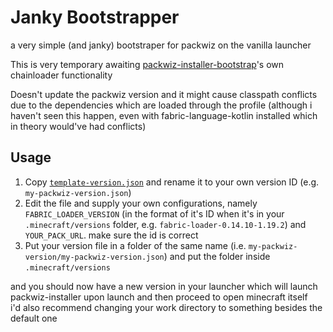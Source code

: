 # Janky Bootstrapper

a very simple (and janky) bootstraper for packwiz on the vanilla launcher  

This is very temporary awaiting [packwiz-installer-bootstrap](https://github.com/packwiz/packwiz-installer-bootstrap)'s own chainloader functionality  

Doesn't update the packwiz version and it might cause classpath conflicts due to the dependencies which are loaded through the profile (although i haven't seen this happen, even with fabric-language-kotlin installed which in theory would've had conflicts)

## Usage

1. Copy [`template-version.json`](./template-version.json) and rename it to your own version ID (e.g. `my-packwiz-version.json`)
2. Edit the file and supply your own configurations, namely `FABRIC_LOADER_VERSION` (in the format of it's ID when it's in your `.minecraft/versions` folder, e.g. `fabric-loader-0.14.10-1.19.2`) and `YOUR_PACK_URL`. make sure the id is correct
3. Put your version file in a folder of the same name (i.e. `my-packwiz-version/my-packwiz-version.json`) and put the folder inside `.minecraft/versions`

and you should now have a new version in your launcher which will launch packwiz-installer upon launch and then proceed to open minecraft itself  
i'd also recommend changing your work directory to something besides the default one
